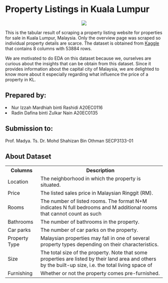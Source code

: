 <h1>Property Listings in Kuala Lumpur</h1>

<p align="center">
  <img src="https://www.asiapropertyhq.com/wp-content/uploads/2018/10/kuala-lumpur-property-for-sale.jpg" />
</p>

This is the tabular result of scraping a property listing website for properties for sale in Kuala Lumpur, Malaysia. Only the overview page was scraped so individual property details are scarce. The dataset is obtained from [Kaggle](https://www.kaggle.com/datasets/dragonduck/property-listings-in-kuala-lumpur) that contains 8 columns with 53884 rows.

We are motivated to do EDA on this dataset because we, ourselves are curious about the insights that can be obtain from this dataset. Since it provides information about the capital city of Malaysia, we are delighted to know more about it especially regarding what influence the price of a property in KL. 

<h2>Prepared by:</h2>
<li>Nur Izzah Mardhiah binti Rashidi A20EC0116</li>
<li>Radin Dafina binti Zulkar Nain A20EC0135</li>

<h2>Submission to:</h2>
Prof. Madya. Ts. Dr. Mohd Shahizan Bin Othman
SECP3133-01

<h2>About Dataset</h2>
<table>
  <tr>
    <th>Columns</th>
    <th>Description</th>
  </tr>
  <tr>
    <td>Location</td>
    <td>The neighborhood in which the property is situated.</td>
  </tr>
  <tr>
    <td>Price</td>
    <td>The listed sales price in Malaysian Ringgit (RM).</td>
  </tr>
  <tr>
    <td>Rooms</td>
    <td>The number of listed rooms. The format N+M indicates N full bedrooms and M additional rooms that cannot count as such</td>
  </tr>
  <tr>
    <td>Bathrooms</td>
    <td>The number of bathrooms in the property.</td>
  </tr>
  <tr>
    <td>Car parks</td>
    <td>The number of car parks on the property.</td>
  </tr>
  <tr>
    <td>Property Type</td>
    <td>Malaysian properties may fall in one of several property types depending on their characteristics.</td>
  </tr>
    <tr>
    <td>Size</td>
    <td>The total size of the property. Note that some properties are listed by their land area and others by the built-up size, i.e. the total living space of</td>
  </tr>
    <tr>
    <td>Furnishing</td>
    <td>Whether or not the property comes pre-furnished.</td>
  </tr>
    
</table>

